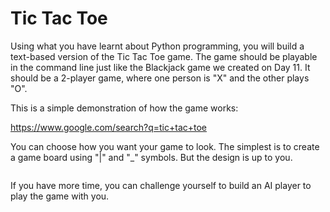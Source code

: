 # Tic Tac Toe

Using what you have learnt about Python programming, you will build a
text-based version of the Tic Tac Toe game. The game should be playable in the
command line just like the Blackjack game we created on Day 11. It should be a
2-player game, where one person is "X" and the other plays "O".


This is a simple demonstration of how the game works:

https://www.google.com/search?q=tic+tac+toe


You can choose how you want your game to look. The simplest is to create a game
board using "|" and "_" symbols. But the design is up to you.

<img href="https://img-c.udemycdn.com/redactor/raw/assignment/2020-11-01_12-03-38-e5280d9fe826c4159963ec47097fc2e5.png">

If you have more time, you can challenge yourself to build an AI player to play
the game with you.
